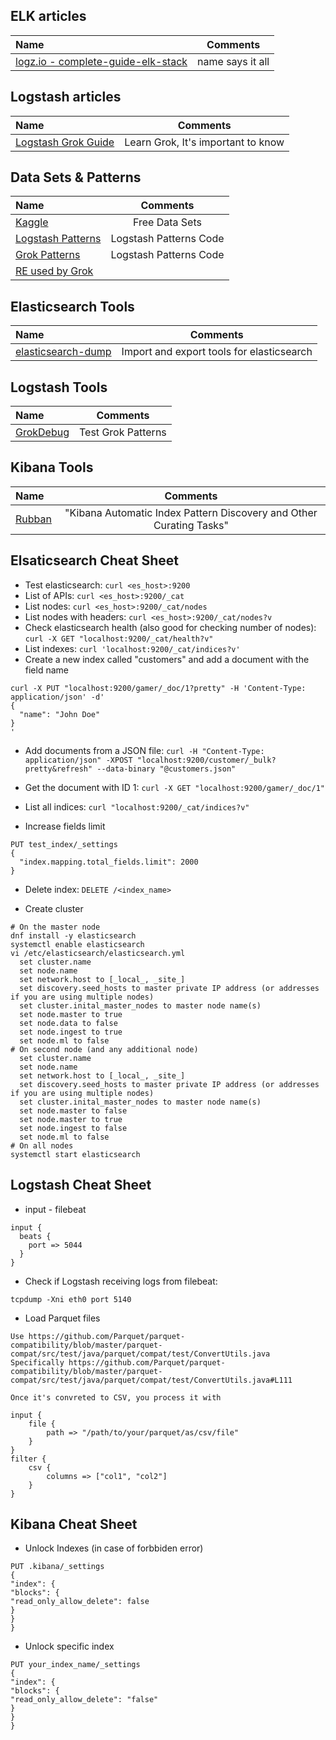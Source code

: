 ## ELK articles

Name | Comments
:------|:------:
[logz.io - complete-guide-elk-stack](https://logz.io/learn/complete-guide-elk-stack) | name says it all

## Logstash articles

Name | Comments
:------|:------:
[Logstash Grok Guide](https://logz.io/blog/logstash-grok) | Learn Grok, It's important to know

## Data Sets & Patterns

Name | Comments
:------|:------:
[Kaggle](https://www.kaggle.com) | Free Data Sets
[Logstash Patterns](https://github.com/logstash-plugins/logstash-patterns-core/tree/master/patterns) | Logstash Patterns Code
[Grok Patterns](https://github.com/logstash-plugins/logstash-patterns-core/blob/master/patterns/grok-patterns) | Logstash Patterns Code
[RE used by Grok](https://github.com/kkos/oniguruma/blob/master/doc/RE) |

## Elasticsearch Tools

Name | Comments
:------|:------:
[elasticsearch-dump](https://github.com/taskrabbit/elasticsearch-dump) | Import and export tools for elasticsearch

## Logstash Tools

Name | Comments
:------|:------:
[GrokDebug](https://grokdebug.herokuapp.com) | Test Grok Patterns

## Kibana Tools

Name | Comments
:------|:------:
[Rubban](https://github.com/sherifabdlnaby/rubban) | "Kibana Automatic Index Pattern Discovery and Other Curating Tasks"

## Elsaticsearch Cheat Sheet

* Test elasticsearch: `curl <es_host>:9200`
* List of APIs: `curl <es_host>:9200/_cat`
* List nodes: `curl <es_host>:9200/_cat/nodes`
* List nodes with headers: `curl <es_host>:9200/_cat/nodes?v`
* Check elasticsearch health (also good for checking number of nodes): `curl -X GET "localhost:9200/_cat/health?v"`
* List indexes: `curl 'localhost:9200/_cat/indices?v'`
* Create a new index called "customers" and add a document with the field name

```
curl -X PUT "localhost:9200/gamer/_doc/1?pretty" -H 'Content-Type: application/json' -d'
{
  "name": "John Doe"
}
'
```

* Add documents from a JSON file: `curl -H "Content-Type: application/json" -XPOST "localhost:9200/customer/_bulk?pretty&refresh" --data-binary "@customers.json"`
* Get the document with ID 1: `curl -X GET "localhost:9200/gamer/_doc/1"`
* List all indices: `curl "localhost:9200/_cat/indices?v"`

* Increase fields limit
```
PUT test_index/_settings
{
  "index.mapping.total_fields.limit": 2000
}
```

* Delete index: `DELETE /<index_name>`

* Create cluster

```
# On the master node
dnf install -y elasticsearch
systemctl enable elasticsearch
vi /etc/elasticsearch/elasticsearch.yml
  set cluster.name
  set node.name
  set network.host to [_local_, _site_]
  set discovery.seed_hosts to master private IP address (or addresses if you are using multiple nodes)
  set cluster.inital_master_nodes to master node name(s)
  set node.master to true
  set node.data to false
  set node.ingest to true
  set node.ml to false
# On second node (and any additional node)
  set cluster.name
  set node.name
  set network.host to [_local_, _site_]
  set discovery.seed_hosts to master private IP address (or addresses if you are using multiple nodes)
  set cluster.inital_master_nodes to master node name(s)
  set node.master to false
  set node.master to true
  set node.ingest to false
  set node.ml to false
# On all nodes
systemctl start elasticsearch
```

## Logstash Cheat Sheet

* input - filebeat

```
input {
  beats {
    port => 5044
  }
}
```

* Check if Logstash receiving logs from filebeat:

```
tcpdump -Xni eth0 port 5140
```

* Load Parquet files

```
Use https://github.com/Parquet/parquet-compatibility/blob/master/parquet-compat/src/test/java/parquet/compat/test/ConvertUtils.java
Specifically https://github.com/Parquet/parquet-compatibility/blob/master/parquet-compat/src/test/java/parquet/compat/test/ConvertUtils.java#L111

Once it's convreted to CSV, you process it with

input {
    file {
        path => "/path/to/your/parquet/as/csv/file"
    }
}
filter {
    csv {
        columns => ["col1", "col2"]
    }
}
```

## Kibana Cheat Sheet

* Unlock Indexes (in case of forbbiden error)

```
PUT .kibana/_settings
{
"index": {
"blocks": {
"read_only_allow_delete": false
}
}
}
```

* Unlock specific index

```
PUT your_index_name/_settings
{
"index": {
"blocks": {
"read_only_allow_delete": "false"
}
}
}
```
